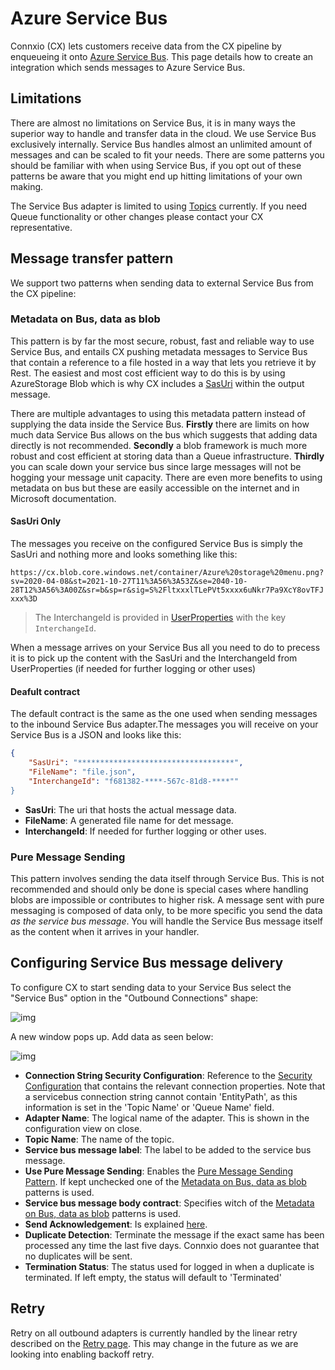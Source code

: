 # Azure Service Bus

Connxio (CX) lets customers receive data from the CX pipeline by enqueueing it onto [Azure Service Bus](https://docs.microsoft.com/en-us/azure/service-bus-messaging/service-bus-messaging-overview). This page details how to create an integration which sends messages to Azure Service Bus.

## Limitations

There are almost no limitations on Service Bus, it is in many ways the superior way to handle and transfer data in the cloud. We use Service Bus exclusively internally. Service Bus handles almost an unlimited amount of messages and can be scaled to fit your needs. There are some patterns you should be familiar with when using Service Bus, if you opt out of these patterns be aware that you might end up hitting limitations of your own making.

The Service Bus adapter is limited to using [Topics](https://docs.microsoft.com/en-us/azure/service-bus-messaging/service-bus-queues-topics-subscriptions) currently. If you need Queue functionality or other changes please contact your CX representative.

## Message transfer pattern

We support two patterns when sending data to external Service Bus from the CX pipeline:

### Metadata on Bus, data as blob

This pattern is by far the most secure, robust, fast and reliable way to use Service Bus, and entails CX pushing metadata messages to Service Bus that contain a reference to a file hosted in a way that lets you retrieve it by Rest. The easiest and most cost efficient way to do this is by using AzureStorage Blob which is why CX includes a [SasUri](https://docs.microsoft.com/en-us/azure/storage/common/storage-sas-overview) within the output message.

There are multiple advantages to using this metadata pattern instead of supplying the data inside the Service Bus. **Firstly** there are limits on how much data Service Bus allows on the bus which suggests that adding data directly is not recommended. **Secondly** a blob framework is much more robust and cost efficient at storing data than a Queue infrastructure. **Thirdly** you can scale down your service bus since large messages will not be hogging your message unit capacity. There are even more benefits to using metadata on bus but these are easily accessible on the internet and in Microsoft documentation.

#### SasUri Only

The messages you receive on the configured Service Bus is simply the SasUri and nothing more and looks something like this:

`
https://cx.blob.core.windows.net/container/Azure%20storage%20menu.png?sv=2020-04-08&st=2021-10-27T11%3A56%3A53Z&se=2040-10-28T12%3A56%3A00Z&sr=b&sp=r&sig=S%2FltxxxlTLePVt5xxxx6uNkr7Pa9XcY8ovTFJxxx%3D
`

>The InterchangeId is provided in [UserProperties](https://docs.microsoft.com/en-us/rest/api/servicebus/message-headers-and-properties#message-properties) with the key `InterchangeId`.

When a message arrives on your Service Bus all you need to do to precess it is to pick up the content with the SasUri and the InterchangeId from UserProperties (if needed for further logging or other uses)

#### Deafult contract

The default contract is the same as the one used when sending messages to the inbound Service Bus adapter.The messages you will receive on your Service Bus is a JSON and looks like this:

```json
{
    "SasUri": "***********************************",
    "FileName": "file.json",
    "InterchangeId": "f681382-****-567c-81d8-****""
}
```

- **SasUri**: The uri that hosts the actual message data.
- **FileName**: A generated file name for det message.
- **InterchangeId**: If needed for further logging or other uses.

### Pure Message Sending

This pattern involves sending the data itself through Service Bus. This is not recommended and should only be done is special cases where handling blobs are impossible or contributes to higher risk. A message sent with pure messaging is composed of data only, to be more specific you send the data *as the service bus message*. You will handle the Service Bus message itself as the content when it arrives in your handler.

## Configuring Service Bus message delivery

To configure CX to start sending data to your Service Bus select the "Service Bus" option in the "Outbound Connections" shape:

![img](https://cmhpictsa.blob.core.windows.net/pictures/Outbound%20adapter%20menu.PNG?sv=2020-08-04&st=2021-11-08T12%3A31%3A58Z&se=2040-11-09T12%3A31%3A00Z&sr=b&sp=r&sig=a6JtbEkJT287%2BgNvJN3pR5fpONaBX6eyXHeDQS%2FD5cs%3D)

A new window pops up. Add data as seen below:

![img](https://cmhpictsa.blob.core.windows.net/pictures/Service%20bus%20outbound%20config.png?sv=2020-08-04&st=2022-05-02T11%3A59%3A06Z&se=2040-05-03T11%3A59%3A00Z&sr=b&sp=r&sig=cYMR8m3f2ugTGubirtHz%2BIPtARJL1YDavcCkL5MlUH8%3D)

- **Connection String Security Configuration**: Reference to the [Security Configuration](/Security/Security-Configurations) that contains the relevant connection properties. Note that a servicebus connection string cannot contain 'EntityPath', as this information is set in the 'Topic Name' or 'Queue Name' field.
- **Adapter Name**: The logical name of the adapter. This is shown in the configuration view on close.
- **Topic Name**: The name of the topic.
- **Service bus message label**: The label to be added to the service bus message.
- **Use Pure Message Sending**: Enables the [Pure Message Sending Pattern](#pure-message-sending). If kept unchecked one of the [Metadata on Bus, data as blob](#metadata-on-bus-data-as-blob) patterns is used.
- **Service bus message body contract**: Specifies witch of the [Metadata on Bus, data as blob](#metadata-on-bus-data-as-blob) patterns is used.
- **Send Acknowledgement**: Is explained [here](/Adapters/Outbound/Acknowledgment).
- **Duplicate Detection**: Terminate the message if the exact same has been processed any time the last five days. Connxio does not guarantee that no duplicates will be sent.
- **Termination Status**: The status used for logged in when a duplicate is terminated. If left empty, the status will default to 'Terminated'

## Retry

Retry on all outbound adapters is currently handled by the linear retry described on the [Retry page](/Retry). This may change in the future as we are looking into enabling backoff retry.
